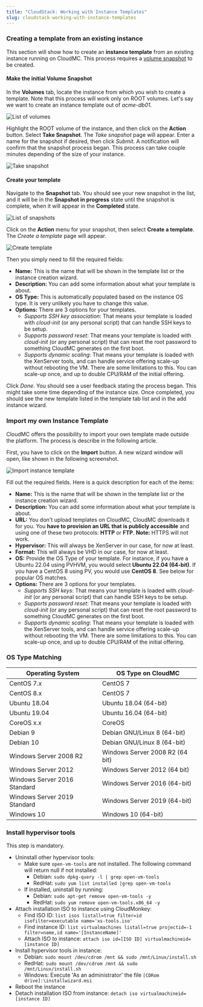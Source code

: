 ```yaml
---
title: "CloudStack: Working with Instance Templates"
slug: cloudstack-working-with-instance-templates
---
```



### Creating a template from an existing instance

This section will show how to create an **instance template** from an existing instance running on CloudMC. This process requires a [volume snapshot](cloudstack-working-with-snapshots.md) to be created.

#### Make the initial Volume Snapshot

In the **Volumes** tab, locate the instance from which you wish to create a template. Note that this process will work only on ROOT volumes. Let's say we want to create an instance template out of *acme-db01*.

![List of volumes](/assets/working-with-instance-templates-en-1.png)

Highlight the ROOT volume of the instance, and then click on the **Action** button. Select **Take Snapshot**.  The *Take snapshot* page will appear.  Enter a name for the snapshot if desired, then click *Submit*. A notification will confirm that the snapshot process began. This process can take couple minutes depending of the size of your instance.

![Take snapshot](/assets/working-with-instance-templates-en-2.png)

#### Create your template

Navigate to the **Snapshot** tab. You should see your new snapshot in the list, and it will be in the **Snapshot in progress** state until the snapshot is complete, when it will appear in the **Completed** state.

![List of snapshots](/assets/working-with-instance-templates-en-4.png)

Click on the **Action** menu for your snapshot, then select **Create a template**. The *Create a template* page will appear.

![Create template](/assets/working-with-instance-templates-en-5.png)

Then you simply need to fill the required fields:

- **Name:** This is the name that will be shown in the template list or the instance creation wizard.
- **Description:** You can add some information about what your template is about.
- **OS Type:** This is automatically populated based on the instance OS type. It is very unlikely you have to change this value.
- **Options:** There are 3 options for your templates.
   - *Supports SSH key association*: That means your template is loaded with *cloud-init* (or any personal script) that can handle SSH keys to be setup.
   - *Supports password reset*: That means your template is loaded with *cloud-init* (or any personal script) that can reset the root password to something CloudMC generates on the first boot.
   - *Supports dynamic scaling*: That means your template is loaded with the XenServer tools, and can handle service offering scale-up without rebooting the VM. There are some limitations to this. You can scale-up once, and up to double CPU/RAM of the initial offering.

Click *Done*.  You should see a user feedback stating the process began. This might take some time depending of the instance size. Once completed, you should see the new template listed in the template tab list and in the add instance wizard.

### Import my own Instance Template

CloudMC offers the possibility to import your own template made outside the platform. The process is describe in the following article.

First, you have to click on the **Import** button. A new wizard window will open, like shown in the following screenshot.

![Import instance template](/assets/working-with-instance-templates-en-6.png)

Fill out the required fields. Here is a quick description for each of the items:

- **Name:** This is the name that will be shown in the template list or the instance creation wizard.
- **Description:** You can add some information about what your template is about.
- **URL:** You don't upload templates on CloudMC, CloudMC downloads it for you. You **have to provision an URL that is publicly accessible** and using one of these two protocols: **HTTP** or **FTP**. **Note:** HTTPS will not work.
- **Hypervisor:** This will always be XenServer in our case, for now at least.
- **Format:** This will always be VHD in our case, for now at least.
- **OS:** Provide the OS Type of your template. For instance, if you have a Ubuntu 22.04 using PVHVM, you would select **Ubuntu 22.04 (64-bit)**. If you have a CentOS 8 using PV, you would use **CentOS 8**. See below for popular OS matches.
- **Options:** There are 3 options for your templates.
   - *Supports SSH keys*: That means your template is loaded with *cloud-init* (or any personal script) that can handle SSH keys to be setup.
   - *Supports password reset*: That means your template is loaded with *cloud-init* (or any personal script) that can reset the root password to something CloudMC generates on the first boot.
   - *Supports dynamic scaling*: That means your template is loaded with the XenServer tools, and can handle service offering scale-up without rebooting the VM. There are some limitations to this. You can scale-up once, and up to double CPU/RAM of the initial offering.

### OS Type Matching

| Operating System | OS Type on CloudMC |
| --- | --- |
| CentOS 7.x | CentOS 7 |
| CentOS 8.x | CentOS 7 |
| Ubuntu 18.04 | Ubuntu 18.04 (64-bit) |
| Ubuntu 19.04 | Ubuntu 16.04 (64-bit) |
| CoreOS x.x | CoreOS
| Debian 9 | Debian GNU/Linux 8 (64-bit) |
| Debian 10 | Debian GNU/Linux 8 (64-bit) |
| Windows Server 2008 R2 | Windows Server 2008 R2 (64 bit) |
| Windows Server 2012 | Windows Server 2012 (64 bit) |
| Windows Server 2016 Standard | Windows Server 2016 (64-bit) |
| Windows Server 2019 Standard | Windows Server 2019 (64-bit) |
| Windows 10 | Windows 10 (64-bit) |


### Install hypervisor tools

This step is mandatory.

- Uninstall other hypervisor tools:
   - Make sure `open-vm-tools` are not installed. The following command will return null if not installed:
      - Debian: `sudo dpkg-query -l | grep open-vm-tools`
      - RedHat: `sudo yum list installed |grep open-vm-tools`
   - If installed, uninstall by running:
      - Debian: `sudo apt-get remove open-vm-tools -y`
      - RedHat: `sudo yum remove open-vm-tools.x86_64 -y`
- Attach installation ISO to instance using CloudMonkey:
   - Find ISO ID: `list isos listall=true filter=id isofilter=executable name='xs-tools.iso'`
   - Find instance ID: `list virtualmachines listall=true projectid=-1 filter=name,id name='[InstanceName]'`
   - Attach ISO to instance: `attach iso id=[ISO ID] virtualmachineid=[instance ID]`
- Install hypervisor tools in instance:
   - Debian: `sudo mount /dev/cdrom /mnt && sudo /mnt/Linux/install.sh`
   - RedHat: `sudo mount /dev/cdrom /mnt && sudo /mnt/Linux/install.sh`
   - Windows: Execute 'As an administrator' the file `[CDRom drive]:\installwizard.msi`
- Reboot the instance
- Detach installation ISO from instance: `detach iso virtualmachineid=[instance ID]`
